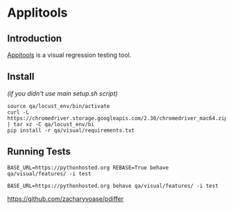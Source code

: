 # Applitools

## Introduction
[Appitools](https://applitools.com/) is a visual regression testing tool.

## Install
*(if you didn't use main setup.sh script)*
```
source qa/locust_env/bin/activate
curl -L https://chromedriver.storage.googleapis.com/2.30/chromedriver_mac64.zip | tar xz -C qa/locust_env/bi
pip install -r qa/visual/requirements.txt
```

## Running Tests

```
BASE_URL=https://pythonhosted.org REBASE=True behave qa/visual/features/ -i test
```

```
BASE_URL=https://pythonhosted.org behave qa/visual/features/ -i test
```

https://github.com/zacharyvoase/pdiffer
